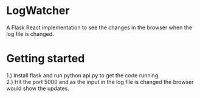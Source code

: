 # LogWatcher

A Flask React implementation to see the changes in the browser when the log file is changed.

# Getting started

1.) Install flask and run python api.py to get the code running.\
2.) Hit the port 5000 and as the input in the log file is changed the browser would show the updates.
